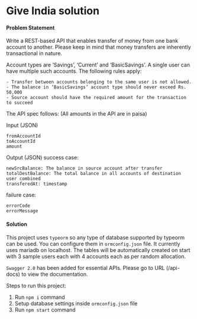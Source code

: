 # Give India solution

#### Problem Statement
Write a REST-based API that enables transfer of money from one bank account to another. Please keep in mind that money transfers are inherently transactional in nature.

Account types are ‘Savings’, ‘Current’ and ‘BasicSavings’. A single user can have multiple such accounts. The following rules apply:

    - Transfer between accounts belonging to the same user is not allowed.
    - The balance in ‘BasicSavings’ account type should never exceed Rs. 50,000
    - Source account should have the required amount for the transaction to succeed

The API spec follows: (All amounts in the API are in paisa)

Input (JSON)

    fromAccountId
    toAccountId
    amount

Output (JSON)
success case:

    newSrcBalance: The balance in source account after transfer
    totalDestBalance: The total balance in all accounts of destination user combined
    transferedAt: timestamp

failure case:

    errorCode
    errorMessage

#### Solution

This project uses `typeorm` so any type of database supported by typeorm can be used. You can configure them in `ormconfig.json` file. It currently uses mariadb on localhost. The tables will be automatically created on start with 3 sample users each with 4 accounts each as per random allocation.

`Swagger 2.0` has been added for essential APIs. Please go to URL (/api-docs) to view the documentation.

Steps to run this project:

1. Run `npm i` command
2. Setup database settings inside `ormconfig.json` file
3. Run `npm start` command